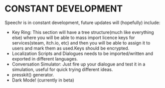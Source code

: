 # CONSTANT DEVELOPMENT

Speechr is in constant development, future updates will (hopefully) include:

- Key Ring: This section will have a tree structure(much like everything else) where you will be able to mass import licence keys for services(steam, itch.io, etc) and then you will be able to assign it to users and mark them as used.Keys should be encrypted.
- Localization Scripts and Dialogues needs to be imported/written and exported in different languages.
- Conversation Simulator: Just fire up your dialogue and test it in a simulation, useful for quick trying different ideas.
- presskit() generator.
- Dark Mode! (currently in beta)
